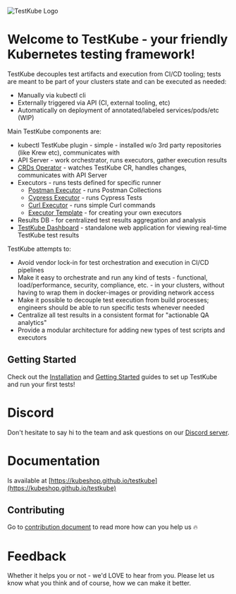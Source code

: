 ![TestKube Logo](https://raw.githubusercontent.com/kubeshop/testkube/main/assets/logo-dark-text-full.png)


<!-- try to enable it after snyk resolves https://github.com/snyk/snyk/issues/347

Known vulnerabilities: [![TestKube](https://snyk.io/test/github/kubeshop/testkube/badge.svg)](https://snyk.io/test/github/kubeshop/testkube)
[![testkube-operator](https://snyk.io/test/github/kubeshop/testkube-operator/badge.svg)](https://snyk.io/test/github/kubeshop/testkube-operator)
[![helm-charts](https://snyk.io/test/github/kubeshop/helm-charts/badge.svg)](https://snyk.io/test/github/kubeshop/helm-charts)
-->
                                                           
# Welcome to TestKube - your friendly Kubernetes testing framework!

TestKube decouples test artifacts and execution from CI/CD tooling; tests are meant to be part of your clusters state and can be executed as needed:

- Manually via kubectl cli
- Externally triggered via API (CI, external tooling, etc)
- Automatically on deployment of annotated/labeled services/pods/etc (WIP)

Main TestKube components are:

- kubectl TestKube plugin - simple - installed w/o 3rd party repositories (like Krew etc), communicates with
- API Server - work orchestrator, runs executors, gather execution results
- [CRDs Operator](https://github.com/kubeshop/testkube-operator) - watches TestKube CR, handles changes, communicates with API Server
- Executors - runs tests defined for specific runner
  - [Postman Executor](https://github.com/kubeshop/testkube-executor-postman) - runs Postman Collections
  - [Cypress Executor](https://github.com/kubeshop/testkube-executor-cypress) - runs Cypress Tests
  - [Curl Executor](https://github.com/kubeshop/testkube-executor-curl) - runs simple Curl commands
  - [Executor Template](https://github.com/kubeshop/testkube-executor-template) - for creating your own executors
- Results DB - for centralized test results aggregation and analysis
- [TestKube Dashboard](https://github.com/kubeshop/testkube-dashboard) - standalone web application for viewing real-time TestKube test results

TestKube attempts to:

- Avoid vendor lock-in for test orchestration and execution in CI/CD  pipelines
- Make it easy to orchestrate and run any kind of tests - functional, load/performance, security, compliance, etc. - 
  in your clusters, without having to wrap them in docker-images or providing network access
- Make it possible to decouple test execution from build processes; engineers should be able to run specific tests whenever needed
- Centralize all test results in a consistent format for "actionable QA analytics"
- Provide a modular architecture for adding new types of test scripts and executors

## Getting Started

Check out the [Installation](https://kubeshop.github.io/testkube/installing/) and
[Getting Started](https://kubeshop.github.io/testkube/getting-started/) guides to set up TestKube and
run your first tests!

# Discord

Don't hesitate to say hi to the team and ask questions on our [Discord server](https://discord.gg/uNuhy6GDyn).

# Documentation

Is available at [https://kubeshop.github.io/testkube](https://kubeshop.github.io/testkube)

## Contributing

Go to [contribution document](CONTRIBUTING.md) to read more how can you help us 🔥

# Feedback 

Whether it helps you or not - we'd LOVE to hear from you.  Please let us know what you think and of course, how we can make it better.

